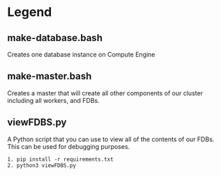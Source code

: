 # Legend

## make-database.bash

Creates one database instance on Compute Engine

## make-master.bash

Creates a master that will create all other components of our cluster including
all workers, and FDBs.

## viewFDBS.py

A Python script that you can use to view all of the contents of our FDBs. This can
be used for debugging purposes.

    1. pip install -r requirements.txt
    2. python3 viewFDBS.py
